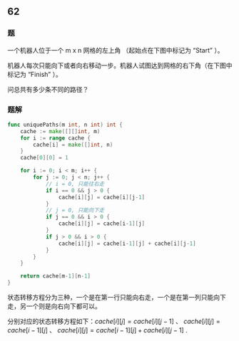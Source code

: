 ## 62

### 题
一个机器人位于一个 m x n 网格的左上角 （起始点在下图中标记为 “Start” ）。

机器人每次只能向下或者向右移动一步。机器人试图达到网格的右下角（在下图中标记为 “Finish” ）。

问总共有多少条不同的路径？

### 题解
```go
func uniquePaths(m int, n int) int {
	cache := make([][]int, m)
	for i := range cache {
		cache[i] = make([]int, n)
	}
	cache[0][0] = 1

	for i := 0; i < m; i++ {
		for j := 0; j < n; j++ {
			// i = 0, 只能往右走
			if i == 0 && j > 0 {
				cache[i][j] = cache[i][j-1]
			}
			// j = 0, 只能向下走
			if j == 0 && i > 0 {
				cache[i][j] = cache[i-1][j]
			}
			if j > 0 && i > 0 {
				cache[i][j] = cache[i-1][j] + cache[i][j-1]
			}
		}
	}

	return cache[m-1][n-1]
}
```
状态转移方程分为三种，一个是在第一行只能向右走，一个是在第一列只能向下走，另一个则是向右向下都可以。

分别对应的状态转移方程如下：$cache[i][j] = cache[i][j-1]$ 、 $cache[i][j] = cache[i-1][j]$ 、 $cache[i][j] = cache[i-1][j] + cache[i][j-1]$ .

